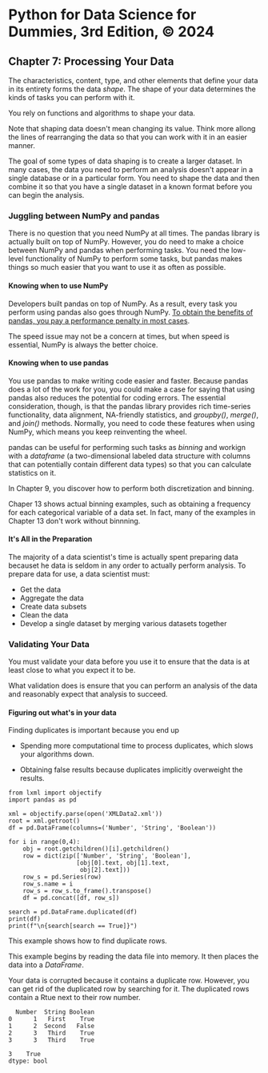 # Python for Data Science for Dummies, 3rd Edition, © 2024

## Chapter 7: Processing Your Data

The characteristics, content, type, and other elements that define your data in its entirety forms the data _shape_. The shape of your data determines the kinds of tasks you can perform with it.

You rely on functions and algorithms to shape your data.

Note that shaping data doesn't mean changing its value. Think more allong the lines of rearranging the data so that you can work with it in an easier manner.

The goal of some types of data shaping is to create a larger dataset. In many cases, the data you need to perform an analysis doesn't appear in a single database or in a particular form. You need to shape the data and then combine it so that you have a single dataset in a known format before you can begin the analysis.

### Juggling between NumPy and pandas

There is no question that you need NumPy at all times. The pandas library is actually built on top of NumPy. However, you do need to make a choice between NumPy and pandas when performing tasks. You need the low-level functionality of NumPy to perform some tasks, but pandas makes things so much easier that you want to use it as often as possible.

#### Knowing when to use NumPy

Developers built pandas on top of NumPy. As a result, every task you perform using pandas also goes through NumPy. [To obtain the benefits of pandas, you pay a performance penalty in most cases](https://towardsdatascience.com/speed-testing-pandas-vs-numpy-ffbf80070ee7).

The speed issue may not be a concern at times, but when speed is essential, NumPy is always the better choice.

#### Knowing when to use pandas

You use pandas to make writing code easier and faster. Because pandas does a lot of the work for you, you could make a case for saying that using pandas also reduces the potential for coding errors. The essential consideration, though, is that the pandas library provides rich time-series functionality, data alignment, NA-friendly statistics, and _groupby()_, _merge()_, and _join()_ methods. Normally, you need to code these features when using NumPy, which means you keep reinventing the wheel.

pandas can be useful for performing such tasks as _binning_ and workign with a _dataframe_ (a two-dimensional labeled data structure with columns that can potentially contain different data types) so that you can calculate statistics on it.

In Chapter 9, you discover how to perform both discretization and binning.

Chaper 13 shows actual binning examples, such as obtaining a frequency for each categorical variable of a data set. In fact, many of the examples in Chapter 13 don't work without binnning.

#### It's All in the Preparation

The majority of a data scientist's time is actually spent preparing data becauset he data is seldom in any order to actually perform analysis. To prepare data for use, a data scientist must:

* Get the data
* Aggregate the data
* Create data subsets
* Clean the data
* Develop a single dataset by merging various datasets together

### Validating Your Data

You must validate your data before you use it to ensure that the data is at least close to what you expect it to be.

What validation does is ensure that you can perform an analysis of the data and reasonably expect that analysis to succeed.

#### Figuring out what's in your data

Finding duplicates is important because you end up

* Spending more computational time to process duplicates, which slows your algorithms down.

* Obtaining false results because duplicates implicitly overweight the results.

```
from lxml import objectify
import pandas as pd

xml = objectify.parse(open('XMLData2.xml'))
root = xml.getroot()
df = pd.DataFrame(columns=('Number', 'String', 'Boolean'))

for i in range(0,4):
    obj = root.getchildren()[i].getchildren()
    row = dict(zip(['Number', 'String', 'Boolean'],
                   [obj[0].text, obj[1].text,
                    obj[2].text]))
    row_s = pd.Series(row)
    row_s.name = i
    row_s = row_s.to_frame().transpose()
    df = pd.concat([df, row_s])

search = pd.DataFrame.duplicated(df)
print(df)
print(f"\n{search[search == True]}")
```

This example shows how to find duplicate rows.

This example begins by reading the data file into memory.
It then places the data into a _DataFrame_.

Your data is corrupted because it contains a duplicate row.
However, you can get rid of the duplicated row by searching for it.
The duplicated rows contain a Rtue next to their row number.

```
  Number  String Boolean
0      1   First    True
1      2  Second   False
2      3   Third    True
3      3   Third    True

3    True
dtype: bool
```